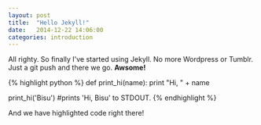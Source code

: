 ```yaml
---
layout: post
title:  "Hello Jekyll!"
date:   2014-12-22 14:06:00
categories: introduction
---
```

All righty. So finally I've started using Jekyll. No more Wordpress or Tumblr. Just a git push and there we go.
**Awsome!** 


{% highlight python %}
def print_hi(name):
	print "Hi, " + name

print_hi('Bisu') #prints 'Hi, Bisu' to STDOUT.
{% endhighlight %}


And we have highlighted code right there!